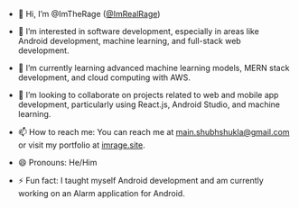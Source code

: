 - 👋 Hi, I’m @ImTheRage ([@ImRealRage](https://github.com/ImRealRage))

- 👀 I’m interested in software development, especially in areas like Android development, machine learning, and full-stack web development.

- 🌱 I’m currently learning advanced machine learning models, MERN stack development, and cloud computing with AWS.

- 💞️ I’m looking to collaborate on projects related to web and mobile app development, particularly using React.js, Android Studio, and machine learning.

- 📫 How to reach me: You can reach me at main.shubhshukla@gmail.com or visit my portfolio at [imrage.site](https://imrage.site).

- 😄 Pronouns: He/Him

- ⚡ Fun fact: I taught myself Android development and am currently working on an Alarm application for Android.
